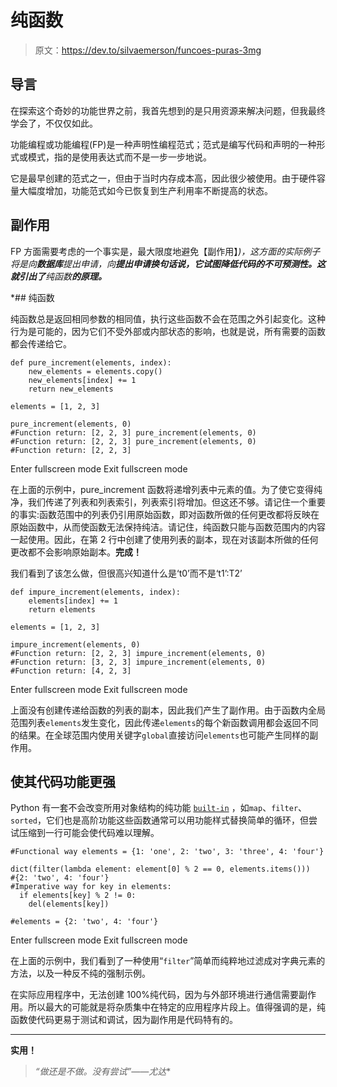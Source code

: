 # 纯函数

> 原文：<https://dev.to/silvaemerson/funcoes-puras-3mg>

## 导言

在探索这个奇妙的功能世界之前，我首先想到的是只用资源来解决问题，但我最终学会了，不仅仅如此。

功能编程或功能编程(FP)是一种声明性编程范式；范式是编写代码和声明的一种形式或模式，指的是使用表达式而不是一步一步地说。

它是最早创建的范式之一，但由于当时内存成本高，因此很少被使用。由于硬件容量大幅度增加，功能范式如今已恢复到生产利用率不断提高的状态。

## 副作用

FP 方面需要考虑的一个事实是，最大限度地避免【副作用】*)，这方面的实际例子将是向**数据库**提出申请，向**提出申请换句话说，它试图降低代码的不可预测性。这就引出了**纯函数**的原理。***

 *## 纯函数

纯函数总是返回相同参数的相同值，执行这些函数不会在范围之外引起变化。这种行为是可能的，因为它们不受外部或内部状态的影响，也就是说，所有需要的函数都会传递给它。

```
def pure_increment(elements, index):
    new_elements = elements.copy()
    new_elements[index] += 1
    return new_elements

elements = [1, 2, 3]

pure_increment(elements, 0)
#Function return: [2, 2, 3] pure_increment(elements, 0)
#Function return: [2, 2, 3] pure_increment(elements, 0)
#Function return: [2, 2, 3] 
```

Enter fullscreen mode Exit fullscreen mode

在上面的示例中，pure_increment 函数将递增列表中元素的值。为了使它变得纯净，我们传递了列表和列表索引，列表索引将增加。但这还不够。请记住一个重要的事实:函数范围中的列表仍引用原始函数，即对函数所做的任何更改都将反映在原始函数中，从而使函数无法保持纯洁。请记住，纯函数只能与函数范围内的内容一起使用。因此，在第 2 行中创建了使用列表的副本，现在对该副本所做的任何更改都不会影响原始副本。**完成！**

我们看到了该怎么做，但很高兴知道什么是‘t0’而不是‘t1’:T2’

```
def impure_increment(elements, index):
    elements[index] += 1
    return elements

elements = [1, 2, 3]

impure_increment(elements, 0)
#Function return: [2, 2, 3] impure_increment(elements, 0)
#Function return: [3, 2, 3] impure_increment(elements, 0)
#Function return: [4, 2, 3] 
```

Enter fullscreen mode Exit fullscreen mode

上面没有创建传递给函数的列表的副本，因此我们产生了副作用。由于函数内全局范围列表`elements`发生变化，因此传递`elements`的每个新函数调用都会返回不同的结果。在全球范围内使用关键字`global`直接访问`elements`也可能产生同样的副作用。

## 使其代码功能更强

Python 有一套不会改变所用对象结构的纯功能 [`built-in`](https://docs.python.org/3.5/library/functions.html) ，如`map`、`filter`、`sorted`，它们也是高阶功能这些函数通常可以用功能样式替换简单的循环，但尝试压缩到一行可能会使代码难以理解。

```
#Functional way elements = {1: 'one', 2: 'two', 3: 'three', 4: 'four'}

dict(filter(lambda element: element[0] % 2 == 0, elements.items()))
#{2: 'two', 4: 'four'} 
#Imperative way for key in elements:
  if elements[key] % 2 != 0:
    del(elements[key])

#elements = {2: 'two', 4: 'four'} 
```

Enter fullscreen mode Exit fullscreen mode

在上面的示例中，我们看到了一种使用“`filter`”简单而纯粹地过滤成对字典元素的方法，以及一种反不纯的强制示例。

在实际应用程序中，无法创建 100%纯代码，因为与外部环境进行通信需要副作用。所以最大的可能就是将杂质集中在特定的应用程序片段上。值得强调的是，纯函数使代码更易于测试和调试，因为副作用是代码特有的。

* * *

**实用！**

> *“做还是不做。没有尝试”——尤达**